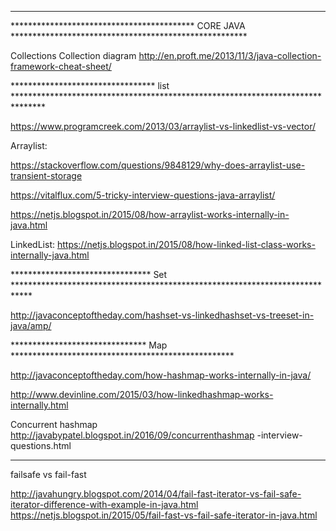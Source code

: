 ************************************************************************************************************
****************************************** CORE JAVA ******************************************************

Collections
Collection diagram
http://en.proft.me/2013/11/3/java-collection-framework-cheat-sheet/

********************************* list *******************************************************************************

https://www.programcreek.com/2013/03/arraylist-vs-linkedlist-vs-vector/

Arraylist:

https://stackoverflow.com/questions/9848129/why-does-arraylist-use-transient-storage

https://vitalflux.com/5-tricky-interview-questions-java-arraylist/

https://netjs.blogspot.in/2015/08/how-arraylist-works-internally-in-java.html


LinkedList:
https://netjs.blogspot.in/2015/08/how-linked-list-class-works-internally-java.html


********************************  Set  ****************************************************************************

http://javaconceptoftheday.com/hashset-vs-linkedhashset-vs-treeset-in-java/amp/


 *******************************  Map  ***************************************************

http://javaconceptoftheday.com/how-hashmap-works-internally-in-java/

http://www.devinline.com/2015/03/how-linkedhashmap-works-internally.html

Concurrent hashmap
http://javabypatel.blogspot.in/2016/09/concurrenthashmap
-interview-questions.html

************************************************************************************************
failsafe vs fail-fast

http://javahungry.blogspot.com/2014/04/fail-fast-iterator-vs-fail-safe-iterator-difference-with-example-in-java.html
https://netjs.blogspot.in/2015/05/fail-fast-vs-fail-safe-iterator-in-java.html


